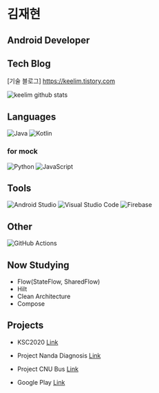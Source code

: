 # 김재현

## Android Developer

## Tech Blog
[기술 블로그] https://keelim.tistory.com


![keelim github stats](https://github-readme-stats.vercel.app/api?username=keelim&show_icons=true&show_icons=true&theme=radical)

## Languages

![Java](https://img.shields.io/badge/java-%23ED8B00.svg?style=for-the-badge&logo=java&logoColor=white)
![Kotlin](https://img.shields.io/badge/kotlin-%230095D5.svg?style=for-the-badge&logo=kotlin&logoColor=white)

### for mock

![Python](https://img.shields.io/badge/python-3670A0?style=for-the-badge&logo=python&logoColor=ffdd54)
![JavaScript](https://img.shields.io/badge/javascript-%23323330.svg?style=for-the-badge&logo=javascript&logoColor=%23F7DF1E)

## Tools

![Android Studio](https://img.shields.io/badge/Android%20Studio-3DDC84.svg?style=for-the-badge&logo=android-studio&logoColor=white)
![Visual Studio Code](https://img.shields.io/badge/Visual%20Studio%20Code-0078d7.svg?style=for-the-badge&logo=visual-studio-code&logoColor=white)
![Firebase](https://img.shields.io/badge/firebase-ffca28?style=for-the-badge&logo=firebase&logoColor=black)

## Other

![GitHub Actions](https://img.shields.io/badge/githubactions-%232671E5.svg?style=for-the-badge&logo=githubactions&logoColor=white)

## Now Studying

- Flow(StateFlow, SharedFlow)
- Hilt
- Clean Architecture
- Compose

## Projects

- <Improving Android Framework with refactoring anti-patterns> KSC2020 [Link](https://www.dbpia.co.kr/Journal/articleDetail?nodeId=NODE10529930)
- Project Nanda Diagnosis
[Link](https://github.com/keelim/nandaDiagnosis)
- Project CNU Bus
[Link](https://github.com/keelim/project_cnuBus)
  
- Google Play
[Link](https://play.google.com/store/apps/developer?id=keel_im)
  
  
  
